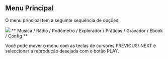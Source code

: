 ## Menu Principal

O menu principal tem a seguinte sequência de opções:


![](http://static.energysistem.com/images/manuals/39052/543fce8a833e7.jpg)
** Musica / Rádio / Podômetro / Explorador / Práticas / Gravador / Ebook / Config **

Você pode mover o menu com as teclas de cursores PREVIOUS/ NEXT e seleccionar a reprodução desejada com o botão PLAY.
